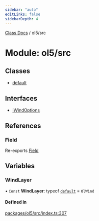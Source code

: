 ```yaml
---
sidebar: "auto"
editLinks: false
sidebarDepth: 4
---
```


[Class Docs](../index.md) / ol5/src

# Module: ol5/src

## Classes

- [default](../classes/ol5_src.default.md)

## Interfaces

- [IWindOptions](../interfaces/ol5_src.IWindOptions.md)

## References

### Field

Re-exports [Field](../classes/maptalks_src.Field.md)

## Variables

### WindLayer

• `Const` **WindLayer**: typeof [`default`](../classes/ol5_src.default.md) = `OlWind`

#### Defined in

[packages/ol5/src/index.ts:307](https://github.com/sakitam-fdd/wind-layer/blob/a0de2bd/packages/ol5/src/index.ts#L307)

